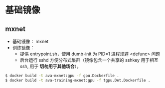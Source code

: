 # 基础镜像

## mxnet

* 基础镜像： mxnet
* 训练镜像：
    * 提供 entrypoint.sh，使用 dumb-init 为 PID=1 进程规避 \<defunc\> 问题
    * 后台运行 sshd 方便分布式集群（镜像包含一个共享的 sshkey 用于相互 ssh, 用于 **切勿用于其他场合**）。

```bash
$ docker build -t ava-mxnet:gpu -f gpu.Dockerfile .
$ docker build -t ava-training-mxnet:gpu -f tgpu.Det.Dockerfile .
```
